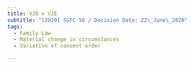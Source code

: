 ```yaml
---
title: VJD v VJE
subtitle: "[2020] SGFC 58 / Decision Date: 22\_June\_2020"
tags:
  - Family Law
  - Material change in circumstances
  - Variation of consent order

---
```

